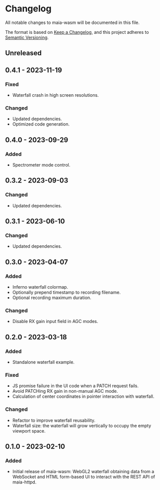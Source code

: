 # Changelog

All notable changes to maia-wasm will be documented in this file.

The format is based on [Keep a Changelog](https://keepachangelog.com/en/1.0.0/),
and this project adheres to [Semantic Versioning](https://semver.org/spec/v2.0.0.html).

## Unreleased

## 0.4.1 - 2023-11-19

### Fixed

- Waterfall crash in high screen resolutions.

### Changed

- Updated dependencies.
- Optimized code generation.

## 0.4.0 - 2023-09-29

### Added

- Spectrometer mode control.

## 0.3.2 - 2023-09-03

### Changed

- Updated dependencies.

## 0.3.1 - 2023-06-10

### Changed

- Updated dependencies.

## 0.3.0 - 2023-04-07

### Added

- Inferno waterfall colormap.
- Optionally prepend timestamp to recording filename.
- Optional recording maximum duration.

### Changed

- Disable RX gain input field in AGC modes.

## 0.2.0 - 2023-03-18

### Added

- Standalone waterfall example.

### Fixed

- JS promise failure in the UI code when a PATCH request fails.
- Avoid PATCHing RX gain in non-manual AGC mode.
- Calculation of center coordinates in pointer interaction with waterfall.

### Changed

- Refactor to improve waterfall reusability.
- Waterfall size: the waterfall will grow vertically to occupy the empty
  viewport space.

## 0.1.0 - 2023-02-10

### Added

- Initial release of maia-wasm: WebGL2 waterfall obtaining data from a
  WebSocket and HTML form-based UI to interact with the REST API of
  maia-httpd.
